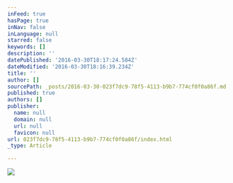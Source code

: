 ```yaml
---
inFeed: true
hasPage: true
inNav: false
inLanguage: null
starred: false
keywords: []
description: ''
datePublished: '2016-03-30T18:17:24.584Z'
dateModified: '2016-03-30T18:16:39.234Z'
title: ''
author: []
sourcePath: _posts/2016-03-30-023f7dc9-78f5-4113-b9b7-774cf0f0a86f.md
published: true
authors: []
publisher:
  name: null
  domain: null
  url: null
  favicon: null
url: 023f7dc9-78f5-4113-b9b7-774cf0f0a86f/index.html
_type: Article

---
```

![](https://the-grid-user-content.s3-us-west-2.amazonaws.com/7baf34a4-12d1-48b2-b18b-35be525419be.jpg)